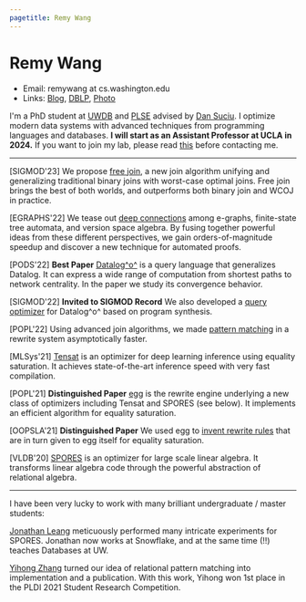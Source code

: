 ```yaml
---
pagetitle: Remy Wang
---
```


# Remy Wang

- Email: remywang at cs.washington.edu
- Links: [Blog](./blog/index.html), [DBLP](https://dblp.org/pid/185/9964.html), [Photo](./imgs/remywang.png)

I'm a PhD student at [UWDB](http://db.cs.washington.edu/) and [PLSE](http://uwplse.org/)
advised by [Dan Suciu](https://homes.cs.washington.edu/~suciu/).
I optimize modern data systems with advanced techniques from programming languages and databases. 
**I will start as an Assistant Professor at UCLA in 2024.**
If you want to join my lab, 
 please read [this](projects.html) before contacting me.

___

[SIGMOD'23] We propose [free join](https://arxiv.org/abs/2301.10841), a new join algorithm unifying and generalizing traditional binary joins with worst-case optimal joins. Free join brings the best of both worlds, and outperforms both binary join and WCOJ in practice.

[EGRAPHS'22] We tease out [deep connections](https://remy.wang/reports/dfta.pdf) among e-graphs, finite-state tree automata, and version space algebra. By fusing together powerful ideas from these different perspectives, we gain orders-of-magnitude speedup and discover a new technique for automated proofs.

[PODS'22] **Best Paper** [Datalog^o^](https://arxiv.org/abs/2105.14435) is a query language that generalizes Datalog. It can express a wide range of computation from shortest paths to network centrality. In the paper we study its convergence behavior.

[SIGMOD'22] **Invited to SIGMOD Record** We also developed a [query optimizer](https://arxiv.org/abs/2202.10390) for Datalog^o^ based on program synthesis.

[POPL'22] Using advanced join algorithms, we made [pattern matching](https://arxiv.org/abs/2108.02290) in a rewrite system asymptotically faster.

[MLSys'21] [Tensat](https://github.com/uwplse/tensat) is an optimizer for deep learning inference using equality saturation. It achieves state-of-the-art inference speed with very fast compilation.

[POPL'21] **Distinguished Paper** [egg](https://egraphs-good.github.io/) is the rewrite engine underlying a new class of optimizers including Tensat and SPORES (see below). It implements an efficient algorithm for equality saturation.

[OOPSLA'21] **Distinguished Paper** We used egg to [invent rewrite rules](https://dl.acm.org/doi/10.1145/3485496) that are in turn given to egg itself for equality saturation.

[VLDB'20] [SPORES](https://dl.acm.org/doi/10.14778/3407790.3407799) is an optimizer for large scale linear algebra. It transforms linear algebra code through the powerful abstraction of relational algebra.

___

I have been very lucky to work with many brilliant undergraduate / master students:

[Jonathan Leang](https://www.linkedin.com/in/jleang) meticuously performed many intricate experiments for SPORES. Jonathan now works at Snowflake, and at the same time (!!) teaches Databases at UW.

[Yihong Zhang](https://effect.systems/) turned our idea of relational pattern matching into implementation and a publication. With this work, Yihong won 1st place in the PLDI 2021 Student Research Competition.
